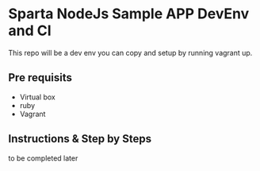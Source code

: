 # Sparta NodeJs Sample APP DevEnv and CI

This repo will be a dev env you can copy and setup by running vagrant up.


## Pre requisits
- Virtual box
- ruby
- Vagrant

## Instructions & Step by Steps

to be completed later


